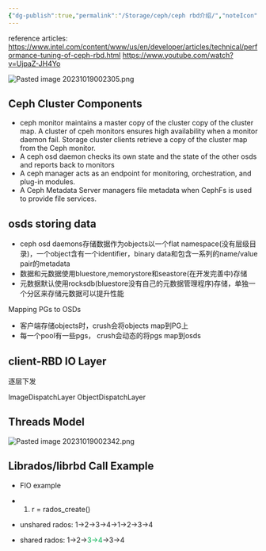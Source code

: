 ```yaml
---
{"dg-publish":true,"permalink":"/Storage/ceph/ceph rbd介绍/","noteIcon":"3","created":"","updated":""}
---
```


reference articles:
https://www.intel.com/content/www/us/en/developer/articles/technical/performance-tuning-of-ceph-rbd.html
https://www.youtube.com/watch?v=UjpaZ-JH4Yo

![Pasted image 20231019002305.png](/img/user/pics/Pasted%20image%2020231019002305.png)

## Ceph Cluster Components
<style> .container {font-family: sans-serif; text-align: center;} .button-wrapper button {z-index: 1;height: 40px; width: 100px; margin: 10px;padding: 5px;} .excalidraw .App-menu_top .buttonList { display: flex;} .excalidraw-wrapper { height: 800px; margin: 50px; position: relative;} :root[dir="ltr"] .excalidraw .layer-ui__wrapper .zen-mode-transition.App-menu_bottom--transition-left {transform: none;} </style><script src="https://cdn.jsdelivr.net/npm/react@17/umd/react.production.min.js"></script><script src="https://cdn.jsdelivr.net/npm/react-dom@17/umd/react-dom.production.min.js"></script><script type="text/javascript" src="https://cdn.jsdelivr.net/npm/@excalidraw/excalidraw@0/dist/excalidraw.production.min.js"></script><div id="Drawing_2023-10-19_1237.02.excalidraw.md1"></div><script>(function(){const InitialData={"type":"excalidraw","version":2,"source":"https://github.com/zsviczian/obsidian-excalidraw-plugin/releases/tag/1.9.19","elements":[{"id":"PLWM80RJVP7Kmw8cXhYM_","type":"rectangle","x":-296.66796875,"y":-115.12109375,"width":73,"height":35,"angle":0,"strokeColor":"#1e1e1e","backgroundColor":"transparent","fillStyle":"hachure","strokeWidth":1,"strokeStyle":"solid","roughness":1,"opacity":100,"groupIds":[],"frameId":null,"roundness":{"type":3},"seed":235242497,"version":124,"versionNonce":20685519,"isDeleted":false,"boundElements":[{"type":"text","id":"JMQzVJ8M"}],"updated":1697690462616,"link":null,"locked":false},{"id":"JMQzVJ8M","type":"text","x":-286.7379455566406,"y":-110.12109375,"width":53.13995361328125,"height":25,"angle":0,"strokeColor":"#1e1e1e","backgroundColor":"transparent","fillStyle":"hachure","strokeWidth":1,"strokeStyle":"solid","roughness":1,"opacity":100,"groupIds":[],"frameId":null,"roundness":null,"seed":1349949729,"version":77,"versionNonce":2078274977,"isDeleted":false,"boundElements":null,"updated":1697690462616,"link":null,"locked":false,"text":"OSDs","rawText":"OSDs","fontSize":20,"fontFamily":1,"textAlign":"center","verticalAlign":"middle","baseline":18,"containerId":"PLWM80RJVP7Kmw8cXhYM_","originalText":"OSDs","lineHeight":1.25},{"id":"igsJk3CLAlnLUztxXm3Zi","type":"rectangle","x":-195.810546875,"y":-129.76171875,"width":100,"height":60,"angle":0,"strokeColor":"#1e1e1e","backgroundColor":"transparent","fillStyle":"hachure","strokeWidth":1,"strokeStyle":"solid","roughness":1,"opacity":100,"groupIds":[],"frameId":null,"roundness":{"type":3},"seed":1895496705,"version":223,"versionNonce":712798447,"isDeleted":false,"boundElements":[{"type":"text","id":"NED06pch"}],"updated":1697690462616,"link":null,"locked":false},{"id":"NED06pch","type":"text","x":-186.7905044555664,"y":-112.26171875,"width":81.95991516113281,"height":25,"angle":0,"strokeColor":"#1e1e1e","backgroundColor":"transparent","fillStyle":"hachure","strokeWidth":1,"strokeStyle":"solid","roughness":1,"opacity":100,"groupIds":[],"frameId":null,"roundness":null,"seed":1239566721,"version":244,"versionNonce":510826881,"isDeleted":false,"boundElements":null,"updated":1697690462616,"link":null,"locked":false,"text":"Monitors","rawText":"Monitors","fontSize":20,"fontFamily":1,"textAlign":"center","verticalAlign":"middle","baseline":18,"containerId":"igsJk3CLAlnLUztxXm3Zi","originalText":"Monitors","lineHeight":1.25},{"id":"S5X0gM19pqbnVF95Q0nQA","type":"rectangle","x":-65.037109375,"y":-122.73828125,"width":104,"height":60,"angle":0,"strokeColor":"#1e1e1e","backgroundColor":"transparent","fillStyle":"hachure","strokeWidth":1,"strokeStyle":"solid","roughness":1,"opacity":100,"groupIds":[],"frameId":null,"roundness":{"type":3},"seed":1606923087,"version":136,"versionNonce":717126415,"isDeleted":false,"boundElements":[{"type":"text","id":"P6a5jzxe"}],"updated":1697690462616,"link":null,"locked":false},{"id":"P6a5jzxe","type":"text","x":-58.917076110839844,"y":-105.23828125,"width":91.75993347167969,"height":25,"angle":0,"strokeColor":"#1e1e1e","backgroundColor":"transparent","fillStyle":"hachure","strokeWidth":1,"strokeStyle":"solid","roughness":1,"opacity":100,"groupIds":[],"frameId":null,"roundness":null,"seed":799780879,"version":157,"versionNonce":1120256353,"isDeleted":false,"boundElements":null,"updated":1697690462616,"link":null,"locked":false,"text":"Managers","rawText":"Managers","fontSize":20,"fontFamily":1,"textAlign":"center","verticalAlign":"middle","baseline":18,"containerId":"S5X0gM19pqbnVF95Q0nQA","originalText":"Managers","lineHeight":1.25},{"id":"bmMLTJ9M-vRZnLzoT0bbN","type":"rectangle","x":67.544921875,"y":-116.140625,"width":76,"height":41,"angle":0,"strokeColor":"#1e1e1e","backgroundColor":"transparent","fillStyle":"hachure","strokeWidth":1,"strokeStyle":"solid","roughness":1,"opacity":100,"groupIds":[],"frameId":null,"roundness":{"type":3},"seed":1346723777,"version":230,"versionNonce":108675375,"isDeleted":false,"boundElements":[{"type":"text","id":"YALHS840"}],"updated":1697690462616,"link":null,"locked":false},{"id":"YALHS840","type":"text","x":84.65493774414062,"y":-108.140625,"width":41.77996826171875,"height":25,"angle":0,"strokeColor":"#1e1e1e","backgroundColor":"transparent","fillStyle":"hachure","strokeWidth":1,"strokeStyle":"solid","roughness":1,"opacity":100,"groupIds":[],"frameId":null,"roundness":null,"seed":1630927713,"version":102,"versionNonce":1713958209,"isDeleted":false,"boundElements":null,"updated":1697690462616,"link":null,"locked":false,"text":"MDs","rawText":"MDs","fontSize":20,"fontFamily":1,"textAlign":"center","verticalAlign":"middle","baseline":18,"containerId":"bmMLTJ9M-vRZnLzoT0bbN","originalText":"MDs","lineHeight":1.25},{"id":"cwFG09sSKi0StA_pTQCbP","type":"ellipse","x":-320.63671875,"y":-225.83984375,"width":505.2265625,"height":276.9921875,"angle":0,"strokeColor":"#1e1e1e","backgroundColor":"transparent","fillStyle":"hachure","strokeWidth":1,"strokeStyle":"solid","roughness":1,"opacity":100,"groupIds":[],"frameId":null,"roundness":{"type":2},"seed":530716527,"version":135,"versionNonce":521683791,"isDeleted":false,"boundElements":null,"updated":1697690462616,"link":null,"locked":false},{"id":"i5fzhWux","type":"text","x":-104.359375,"y":-203.80078125,"width":69.52935791015625,"height":42.695312500000014,"angle":0,"strokeColor":"#2f9e44","backgroundColor":"transparent","fillStyle":"hachure","strokeWidth":1,"strokeStyle":"solid","roughness":1,"opacity":100,"groupIds":[],"frameId":null,"roundness":null,"seed":39753455,"version":127,"versionNonce":822300527,"isDeleted":false,"boundElements":null,"updated":1697691448723,"link":null,"locked":false,"text":"ceph","rawText":"ceph","fontSize":34.156250000000014,"fontFamily":1,"textAlign":"left","verticalAlign":"top","baseline":30,"containerId":null,"originalText":"ceph","lineHeight":1.25},{"id":"E5YMKldG","type":"text","x":-104.75,"y":-108.9375,"width":10,"height":25,"angle":0,"strokeColor":"#1e1e1e","backgroundColor":"transparent","fillStyle":"hachure","strokeWidth":1,"strokeStyle":"solid","roughness":1,"opacity":100,"groupIds":[],"frameId":null,"roundness":null,"seed":775003695,"version":15,"versionNonce":164517313,"isDeleted":true,"boundElements":null,"updated":1697690462616,"link":null,"locked":false,"text":"","rawText":"","fontSize":20,"fontFamily":1,"textAlign":"left","verticalAlign":"top","baseline":18,"containerId":null,"originalText":"","lineHeight":1.25},{"id":"iH7imlcM","type":"text","x":-40.75,"y":-200.9375,"width":10,"height":25,"angle":0,"strokeColor":"#1e1e1e","backgroundColor":"transparent","fillStyle":"hachure","strokeWidth":1,"strokeStyle":"solid","roughness":1,"opacity":100,"groupIds":[],"frameId":null,"roundness":null,"seed":777424289,"version":15,"versionNonce":351338863,"isDeleted":true,"boundElements":null,"updated":1697690462616,"link":null,"locked":false,"text":"","rawText":"","fontSize":20,"fontFamily":1,"textAlign":"left","verticalAlign":"top","baseline":18,"containerId":null,"originalText":"","lineHeight":1.25},{"id":"mhiI8kePT7Ao-yyJ1SQgl","type":"freedraw","x":-76.58203125,"y":-195.96875,"width":0.0001,"height":0.0001,"angle":0,"strokeColor":"#1e1e1e","backgroundColor":"transparent","fillStyle":"hachure","strokeWidth":1,"strokeStyle":"solid","roughness":1,"opacity":100,"groupIds":[],"frameId":null,"roundness":null,"seed":216370895,"version":16,"versionNonce":799887617,"isDeleted":true,"boundElements":null,"updated":1697690462616,"link":null,"locked":false,"points":[[0,0],[0.0001,0.0001]],"pressures":[],"simulatePressure":true,"lastCommittedPoint":[0.0001,0.0001]},{"id":"Kd-F5DamDPnkCpOmB-7wG","type":"freedraw","x":-76.58203125,"y":-195.96875,"width":0.0001,"height":0.0001,"angle":0,"strokeColor":"#1e1e1e","backgroundColor":"transparent","fillStyle":"hachure","strokeWidth":1,"strokeStyle":"solid","roughness":1,"opacity":100,"groupIds":[],"frameId":null,"roundness":null,"seed":517713199,"version":15,"versionNonce":1695431137,"isDeleted":true,"boundElements":null,"updated":1697690461823,"link":null,"locked":false,"points":[[0,0],[0.0001,0.0001]],"pressures":[],"simulatePressure":true,"lastCommittedPoint":[0.0001,0.0001]},{"id":"fec-FaLniKEoA1zAQkfuD","type":"freedraw","x":-60.51953125,"y":-195.96875,"width":0.0001,"height":0.0001,"angle":0,"strokeColor":"#1e1e1e","backgroundColor":"transparent","fillStyle":"hachure","strokeWidth":1,"strokeStyle":"solid","roughness":1,"opacity":100,"groupIds":[],"frameId":null,"roundness":null,"seed":1603659663,"version":14,"versionNonce":1032941487,"isDeleted":true,"boundElements":null,"updated":1697690460967,"link":null,"locked":false,"points":[[0,0],[0.0001,0.0001]],"pressures":[],"simulatePressure":true,"lastCommittedPoint":[0.0001,0.0001]},{"id":"LcDqjdj_7diuUhOul80Jg","type":"freedraw","x":-60.51953125,"y":-195.96875,"width":0.0001,"height":0.0001,"angle":0,"strokeColor":"#1e1e1e","backgroundColor":"transparent","fillStyle":"hachure","strokeWidth":1,"strokeStyle":"solid","roughness":1,"opacity":100,"groupIds":[],"frameId":null,"roundness":null,"seed":364494319,"version":13,"versionNonce":666783407,"isDeleted":true,"boundElements":null,"updated":1697690460228,"link":null,"locked":false,"points":[[0,0],[0.0001,0.0001]],"pressures":[],"simulatePressure":true,"lastCommittedPoint":[0.0001,0.0001]},{"id":"9NsJ4XADCngjBeaSNIPxV","type":"freedraw","x":-70.80859375,"y":-194.54296875,"width":0.0001,"height":0.0001,"angle":0,"strokeColor":"#2f9e44","backgroundColor":"transparent","fillStyle":"hachure","strokeWidth":1,"strokeStyle":"solid","roughness":1,"opacity":100,"groupIds":[],"frameId":null,"roundness":null,"seed":1170243617,"version":12,"versionNonce":1359367393,"isDeleted":true,"boundElements":null,"updated":1697690459455,"link":null,"locked":false,"points":[[0,0],[0.0001,0.0001]],"pressures":[],"simulatePressure":true,"lastCommittedPoint":[0.0001,0.0001]},{"id":"kEO-ehrfnnvC-zWXZDRlO","type":"freedraw","x":-70.80859375,"y":-194.54296875,"width":0.0001,"height":0.0001,"angle":0,"strokeColor":"#2f9e44","backgroundColor":"transparent","fillStyle":"hachure","strokeWidth":1,"strokeStyle":"solid","roughness":1,"opacity":100,"groupIds":[],"frameId":null,"roundness":null,"seed":1441236929,"version":11,"versionNonce":1477797377,"isDeleted":true,"boundElements":null,"updated":1697690458735,"link":null,"locked":false,"points":[[0,0],[0.0001,0.0001]],"pressures":[],"simulatePressure":true,"lastCommittedPoint":[0.0001,0.0001]},{"id":"rsH3r6qE3fZ67HgB1ozvb","type":"freedraw","x":-70.80859375,"y":-194.54296875,"width":0.0001,"height":0.0001,"angle":0,"strokeColor":"#2f9e44","backgroundColor":"transparent","fillStyle":"hachure","strokeWidth":1,"strokeStyle":"solid","roughness":1,"opacity":100,"groupIds":[],"frameId":null,"roundness":null,"seed":1582576481,"version":9,"versionNonce":1719642543,"isDeleted":true,"boundElements":null,"updated":1697690455276,"link":null,"locked":false,"points":[[0,0],[0.0001,0.0001]],"pressures":[],"simulatePressure":true,"lastCommittedPoint":[0.0001,0.0001]},{"id":"WEzm2I8gvKpUP4s7cmUam","type":"freedraw","x":-70.80859375,"y":-194.54296875,"width":0.0001,"height":0.0001,"angle":0,"strokeColor":"#2f9e44","backgroundColor":"transparent","fillStyle":"hachure","strokeWidth":1,"strokeStyle":"solid","roughness":1,"opacity":100,"groupIds":[],"frameId":null,"roundness":null,"seed":398000897,"version":8,"versionNonce":1800181871,"isDeleted":true,"boundElements":null,"updated":1697690454641,"link":null,"locked":false,"points":[[0,0],[0.0001,0.0001]],"pressures":[],"simulatePressure":true,"lastCommittedPoint":[0.0001,0.0001]},{"id":"mYQqK0ffyVl4QABv4VYg2","type":"freedraw","x":-70.80859375,"y":-194.54296875,"width":0.0001,"height":0.0001,"angle":0,"strokeColor":"#2f9e44","backgroundColor":"transparent","fillStyle":"hachure","strokeWidth":1,"strokeStyle":"solid","roughness":1,"opacity":100,"groupIds":[],"frameId":null,"roundness":null,"seed":702052001,"version":7,"versionNonce":1717480289,"isDeleted":true,"boundElements":null,"updated":1697690453907,"link":null,"locked":false,"points":[[0,0],[0.0001,0.0001]],"pressures":[],"simulatePressure":true,"lastCommittedPoint":[0.0001,0.0001]},{"id":"jZwtHsJXaw_cxA6e2BMMz","type":"freedraw","x":-61.41796875,"y":-195.38671875,"width":0.0001,"height":0.0001,"angle":0,"strokeColor":"#2f9e44","backgroundColor":"transparent","fillStyle":"hachure","strokeWidth":1,"strokeStyle":"solid","roughness":1,"opacity":100,"groupIds":[],"frameId":null,"roundness":null,"seed":1166347841,"version":6,"versionNonce":110923969,"isDeleted":true,"boundElements":null,"updated":1697690453230,"link":null,"locked":false,"points":[[0,0],[0.0001,0.0001]],"pressures":[],"simulatePressure":true,"lastCommittedPoint":[0.0001,0.0001]},{"id":"XxtIcpKY3uDOmqZB-dy4o","type":"freedraw","x":-23.984375,"y":-186.73828125,"width":0.0001,"height":0.0001,"angle":0,"strokeColor":"#2f9e44","backgroundColor":"transparent","fillStyle":"hachure","strokeWidth":1,"strokeStyle":"solid","roughness":1,"opacity":100,"groupIds":[],"frameId":null,"roundness":null,"seed":2124499425,"version":5,"versionNonce":1675277903,"isDeleted":true,"boundElements":null,"updated":1697690452536,"link":null,"locked":false,"points":[[0,0],[0.0001,0.0001]],"pressures":[],"simulatePressure":true,"lastCommittedPoint":[0.0001,0.0001]},{"id":"HVC1IhULA-xSHy0IcgGty","type":"freedraw","x":-76.48046875,"y":259.0546875,"width":0.0001,"height":0.0001,"angle":0,"strokeColor":"#2f9e44","backgroundColor":"transparent","fillStyle":"hachure","strokeWidth":1,"strokeStyle":"solid","roughness":1,"opacity":100,"groupIds":[],"frameId":null,"roundness":null,"seed":1713351041,"version":4,"versionNonce":1350341839,"isDeleted":true,"boundElements":null,"updated":1697690450910,"link":null,"locked":false,"points":[[0,0],[0.0001,0.0001]],"pressures":[],"simulatePressure":true,"lastCommittedPoint":[0.0001,0.0001]},{"id":"ty8BbejP_DNFYkEvpgaAQ","type":"freedraw","x":-268.23828125,"y":250.40234375,"width":0.0001,"height":0.0001,"angle":0,"strokeColor":"#2f9e44","backgroundColor":"transparent","fillStyle":"hachure","strokeWidth":1,"strokeStyle":"solid","roughness":1,"opacity":100,"groupIds":[],"frameId":null,"roundness":null,"seed":459054031,"version":4,"versionNonce":80231759,"isDeleted":true,"boundElements":null,"updated":1697690458069,"link":null,"locked":false,"points":[[0,0],[0.0001,0.0001]],"pressures":[],"simulatePressure":true,"lastCommittedPoint":[0.0001,0.0001]}],"appState":{"theme":"light","viewBackgroundColor":"#ffffff","currentItemStrokeColor":"#2f9e44","currentItemBackgroundColor":"transparent","currentItemFillStyle":"hachure","currentItemStrokeWidth":1,"currentItemStrokeStyle":"solid","currentItemRoughness":1,"currentItemOpacity":100,"currentItemFontFamily":1,"currentItemFontSize":20,"currentItemTextAlign":"left","currentItemStartArrowhead":null,"currentItemEndArrowhead":"arrow","scrollX":417.25,"scrollY":436.0625,"zoom":{"value":1},"currentItemRoundness":"round","gridSize":null,"gridColor":{"Bold":"#C9C9C9FF","Regular":"#EDEDEDFF"},"currentStrokeOptions":null,"previousGridSize":null,"frameRendering":{"enabled":true,"clip":true,"name":true,"outline":true}},"files":{}};InitialData.scrollToContent=true;App=()=>{const e=React.useRef(null),t=React.useRef(null),[n,i]=React.useState({width:void 0,height:void 0});return React.useEffect(()=>{i({width:t.current.getBoundingClientRect().width,height:t.current.getBoundingClientRect().height});const e=()=>{i({width:t.current.getBoundingClientRect().width,height:t.current.getBoundingClientRect().height})};return window.addEventListener("resize",e),()=>window.removeEventListener("resize",e)},[t]),React.createElement(React.Fragment,null,React.createElement("div",{className:"excalidraw-wrapper",ref:t},React.createElement(ExcalidrawLib.Excalidraw,{ref:e,width:n.width,height:n.height,initialData:InitialData,viewModeEnabled:!0,zenModeEnabled:!0,gridModeEnabled:!1})))},excalidrawWrapper=document.getElementById("Drawing_2023-10-19_1237.02.excalidraw.md1");ReactDOM.render(React.createElement(App),excalidrawWrapper);})();</script>
- ceph monitor maintains a master copy of the cluster copy of the cluster map. A cluster of cpeh monitors ensures high availability when a monitor daemon fail. Storage cluster clients retrieve a copy of the cluster map from the Ceph monitor.
- A ceph osd daemon checks its own state and the state of the other osds and reports back to monitors
- A ceph manager acts as an endpoint for monitoring, orchestration, and plug-in modules.
- A Ceph Metadata Server managers file metadata when CephFs is used to provide file services.
## osds storing data
- ceph osd daemons存储数据作为objects以一个flat namespace(没有层级目录)，一个object含有一个identifier，binary data和包含一系列的name/value pair的metadata
- 数据和元数据使用bluestore,memorystore和seastore(在开发完善中)存储
- 元数据默认使用rocksdb(bluestore没有自己的元数据管理程序)存储，单独一个分区来存储元数据可以提升性能

Mapping PGs to OSDs
- 客户端存储objects时，crush会将objects map到PG上
- 每一个pool有一些pgs， crush会动态的将pgs map到osds

## client-RBD IO Layer
逐层下发

ImageDispatchLayer
ObjectDispatchLayer

## Threads Model
![Pasted image 20231019002342.png](/img/user/pics/Pasted%20image%2020231019002342.png)

## Librados/librbd Call Example
- FIO example
- 1. r = rados_create()

- unshared rados: 1->2->3->4->1->2->3->4
- shared rados: 1->2-><font color="#00b050">3->4</font>->3->4